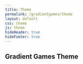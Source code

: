 ```yaml
---
title: Theme
permalink: /gradientgames/theme
layout: default
css: theme
js: theme
hideHeader: true
hideFooter: true
---
```


## Gradient Games Theme

<div id="theme-display">
	<div id="theme"></div>
	<div id="theme-error"></div>
</div>
<style onload="loadTheme()"></style>
